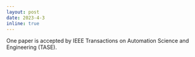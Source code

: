 ```yaml
---
layout: post
date: 2023-4-3
inline: true
---
```


One paper is accepted by IEEE Transactions on Automation Science and Engineering (TASE).